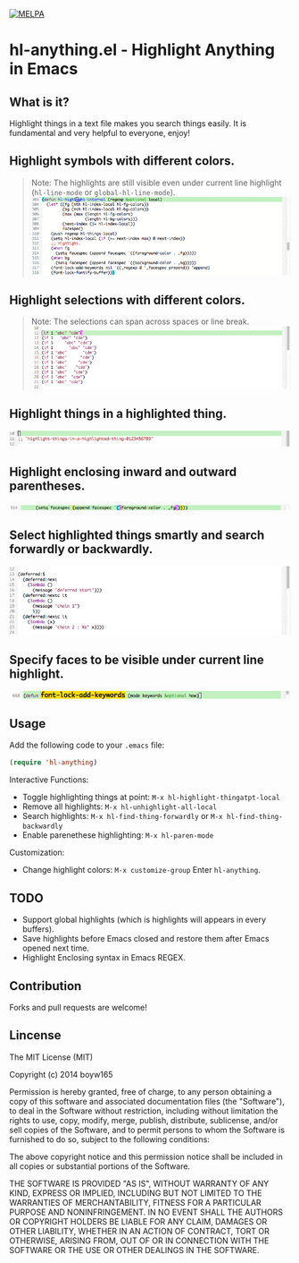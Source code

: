 [![MELPA](http://melpa.org/packages/hl-anything-badge.svg)](http://melpa.org/#/hl-anything)

hl-anything.el - Highlight Anything in Emacs
============================================

What is it?
-----------
Highlight things in a text file makes you search things easily. It is fundamental and very helpful to everyone, enjoy!

Highlight symbols with different colors.
----------------------------------------
> Note: The highlights are still visible even under current line highlight (`hl-line-mode` or `global-hl-line-mode`).
![hl-anything screenshot](demo/symbol-hl.gif "hl-anything demo")

Highlight selections with different colors.
-------------------------------------------
> Note: The selections can span across spaces or line break.
![hl-anything screenshot](demo/selection-hl.gif "hl-anything demo")

Highlight things in a highlighted thing.
----------------------------------------
![hl-anything screenshot](demo/things-in-things.gif "hl-anything demo")

Highlight enclosing inward and outward parentheses.
---------------------------------------------------
![hl-anything screenshot](demo/enclosing-paren.png "hl-anything demo")

Select highlighted things smartly and search forwardly or backwardly.
---------------------------------------------------------------------
![hl-anything screenshot](demo/search.gif "hl-anything demo")

Specify faces to be visible under current line highlight.
---------------------------------------------------------
![hl-anything screenshot](demo/face-hl.png "hl-anything demo")

Usage
-----
Add the following code to your `.emacs` file:
```cl
(require 'hl-anything)
```

Interactive Functions:
* Toggle highlighting things at point: `M-x hl-highlight-thingatpt-local`
* Remove all highlights: `M-x hl-unhighlight-all-local`
* Search highlights: `M-x hl-find-thing-forwardly` or `M-x hl-find-thing-backwardly`
* Enable parenethese highlighting: `M-x hl-paren-mode`

Customization:
* Change highlight colors: `M-x customize-group` Enter `hl-anything`.

TODO
----
* Support global highlights (which is highlights will appears in every buffers).
* Save highlights before Emacs closed and restore them after Emacs opened next time.
* Highlight Enclosing syntax in Emacs REGEX.

Contribution
------------
Forks and pull requests are welcome!

Lincense
--------
The MIT License (MIT)

Copyright (c) 2014 boyw165

Permission is hereby granted, free of charge, to any person obtaining a copy
of this software and associated documentation files (the "Software"), to deal
in the Software without restriction, including without limitation the rights
to use, copy, modify, merge, publish, distribute, sublicense, and/or sell
copies of the Software, and to permit persons to whom the Software is
furnished to do so, subject to the following conditions:

The above copyright notice and this permission notice shall be included in
all copies or substantial portions of the Software.

THE SOFTWARE IS PROVIDED "AS IS", WITHOUT WARRANTY OF ANY KIND, EXPRESS OR
IMPLIED, INCLUDING BUT NOT LIMITED TO THE WARRANTIES OF MERCHANTABILITY,
FITNESS FOR A PARTICULAR PURPOSE AND NONINFRINGEMENT. IN NO EVENT SHALL THE
AUTHORS OR COPYRIGHT HOLDERS BE LIABLE FOR ANY CLAIM, DAMAGES OR OTHER
LIABILITY, WHETHER IN AN ACTION OF CONTRACT, TORT OR OTHERWISE, ARISING FROM,
OUT OF OR IN CONNECTION WITH THE SOFTWARE OR THE USE OR OTHER DEALINGS IN
THE SOFTWARE.
